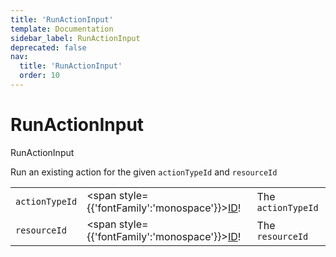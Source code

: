 ```yaml
---
title: 'RunActionInput'
template: Documentation
sidebar_label: RunActionInput
deprecated: false
nav:
  title: 'RunActionInput'
  order: 10
---
```


# RunActionInput

<div style={{'fontFamily':'monospace'}}><span style={{'fontSize':'1.5rem','fontWeight':500}}>RunActionInput</span></div>



Run an existing action for the given `actionTypeId` and `resourceId`

| | | |
| -- | -- | -- |
| `actionTypeId` | <span style={{'fontFamily':'monospace'}}><a href="/guardrails/docs/reference/graphql/scalar/ID">ID</a>!</span> | The `actionTypeId` |
| `resourceId` | <span style={{'fontFamily':'monospace'}}><a href="/guardrails/docs/reference/graphql/scalar/ID">ID</a>!</span> | The `resourceId` |